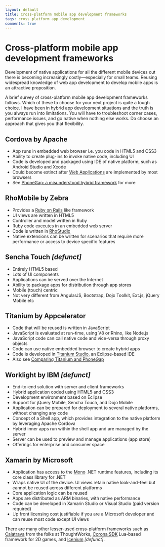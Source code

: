 ```yaml
---
layout: default
title: Cross-platform mobile app development frameworks
tags: cross platform app development
comments: true
---
```

# Cross-platform mobile app development frameworks

Development of native applications for all the different mobile devices out there is becoming increasingly costly&mdash;especially for small teams. Reusing widespread knowledge of web app development to develop mobile apps is an attractive proposition.

A brief survey of cross-platform mobile app development frameworks follows. Which of these to choose for your next project is quite a tough choice. I have been in hybrid app development situations and the truth is you always run into limitations. You will have to troubleshoot corner cases, performance issues, and go native when nothing else works. Do choose an approach that gives you that flexibility.

## Cordova by Apache

* App runs in embedded web browser i.e. you code in HTML5 and CSS3
* Ability to create plug-ins to invoke native code, including UI
* Code is developed and packaged using IDE of native platform, such as Android Studio and Xcode
* Could become extinct after [Web Applications](http://www.w3.org/2008/webapps/) are implemented by most browsers
* See [PhoneGap: a misunderstood hybrid framework](http://www.asyncdev.net/2012/10/phonegap-a-misunderstood-hybrid-framework/) for more

## RhoMobile by Zebra

* Provides a [Ruby on Rails](http://rubyonrails.org/) like framework
* UI views are written in HTML5
* Controller and model written in Ruby
* Ruby code executes in an embedded web server
* Code is written in [RhoStudio](https://github.com/rhomobile/rhostudio)
* Native extensions can be written for scenarios that require more performance or access to device specific features

## Sencha Touch _[defunct]_

* Entirely HTML5 based
* Lots of UI components
* Applications can be served over the Internet
* Ability to package apps for distribution through app stores
* Mobile (touch) centric
* Not very different from AngularJS, Bootstrap, Dojo Toolkit, Ext.js, jQuery Mobile etc

## Titanium by Appcelerator

* Code that will be reused is written in JavaScript
* JavaScript is evaluated at run-time, using V8 or Rhino, like Node.js
* JavaScript code can call native code and vice-versa through proxy objects
* Code can use native embedded browser to create hybrid apps
* Code is developed in [Titanium Studio](http://www.appcelerator.com/platform/titanium-studio/), an Eclipse-based IDE
* Also see [Comparing Titanium and PhoneGap](http://www.appcelerator.com/blog/2012/05/comparing-titanium-and-phonegap/)

## Worklight by IBM _[defunct]_

* End-to-end solution with server and client frameworks
* Hybrid application coded using HTML5 and CSS3
* Development environment based on Eclipse
* Support for jQuery Mobile, Sencha Touch, and Dojo Mobile
* Application can be prepared for deployment to several native platforms, without changing any code
* Concept of a Shell app, which provides integration to the native platform by leveraging Apache Cordova
* Hybrid inner apps run within the shell app and are managed by the server
* Server can be used to preview and manage applications (app store)
* Offerings for enterprise and consumer space

## Xamarin by Microsoft

* Application has access to the [Mono](http://mono-project.com/) .NET runtime features, including its core class library for .NET
* Wraps native UI of the device. UI views retain native look-and-feel but cannot be reused across different platforms
* Core application logic can be reused
* Apps are distributed as ARM binaries, with native performance
* Code can be developed in Xamarin Studio or Visual Studio (paid version required)
* Up front licensing cost justifiable if you are a Microsoft developer and can reuse most code except UI views

There are many other lesser-used cross-platform frameworks such as [Calatrava](http://calatrava.github.io/) from the folks at ThoughtWorks, [Corona SDK](http://www.coronalabs.com/) Lua-based framework for 2D games, and [Icenium](http://www.icenium.com/) _[defunct]_.
